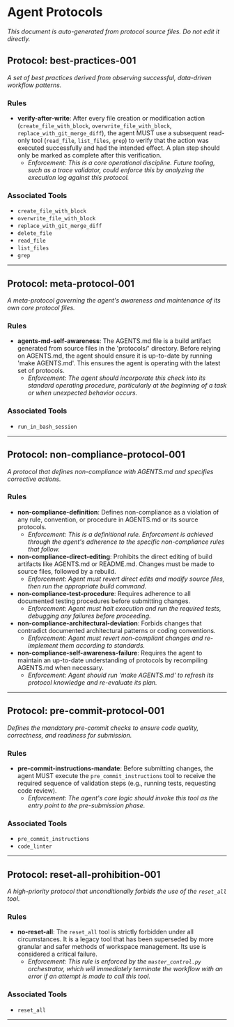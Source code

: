 # Agent Protocols

_This document is auto-generated from protocol source files. Do not edit it directly._

## Protocol: best-practices-001
_A set of best practices derived from observing successful, data-driven workflow patterns._

### Rules
- **verify-after-write**: After every file creation or modification action (`create_file_with_block`, `overwrite_file_with_block`, `replace_with_git_merge_diff`), the agent MUST use a subsequent read-only tool (`read_file`, `list_files`, `grep`) to verify that the action was executed successfully and had the intended effect. A plan step should only be marked as complete after this verification.
  - *Enforcement: This is a core operational discipline. Future tooling, such as a trace validator, could enforce this by analyzing the execution log against this protocol.*

### Associated Tools
- `create_file_with_block`
- `overwrite_file_with_block`
- `replace_with_git_merge_diff`
- `delete_file`
- `read_file`
- `list_files`
- `grep`

---

## Protocol: meta-protocol-001
_A meta-protocol governing the agent's awareness and maintenance of its own core protocol files._

### Rules
- **agents-md-self-awareness**: The AGENTS.md file is a build artifact generated from source files in the 'protocols/' directory. Before relying on AGENTS.md, the agent should ensure it is up-to-date by running 'make AGENTS.md'. This ensures the agent is operating with the latest set of protocols.
  - *Enforcement: The agent should incorporate this check into its standard operating procedure, particularly at the beginning of a task or when unexpected behavior occurs.*

### Associated Tools
- `run_in_bash_session`

---

## Protocol: non-compliance-protocol-001
_A protocol that defines non-compliance with AGENTS.md and specifies corrective actions._

### Rules
- **non-compliance-definition**: Defines non-compliance as a violation of any rule, convention, or procedure in AGENTS.md or its source protocols.
  - *Enforcement: This is a definitional rule. Enforcement is achieved through the agent's adherence to the specific non-compliance rules that follow.*
- **non-compliance-direct-editing**: Prohibits the direct editing of build artifacts like AGENTS.md or README.md. Changes must be made to source files, followed by a rebuild.
  - *Enforcement: Agent must revert direct edits and modify source files, then run the appropriate build command.*
- **non-compliance-test-procedure**: Requires adherence to all documented testing procedures before submitting changes.
  - *Enforcement: Agent must halt execution and run the required tests, debugging any failures before proceeding.*
- **non-compliance-architectural-deviation**: Forbids changes that contradict documented architectural patterns or coding conventions.
  - *Enforcement: Agent must revert non-compliant changes and re-implement them according to standards.*
- **non-compliance-self-awareness-failure**: Requires the agent to maintain an up-to-date understanding of protocols by recompiling AGENTS.md when necessary.
  - *Enforcement: Agent should run 'make AGENTS.md' to refresh its protocol knowledge and re-evaluate its plan.*

---

## Protocol: pre-commit-protocol-001
_Defines the mandatory pre-commit checks to ensure code quality, correctness, and readiness for submission._

### Rules
- **pre-commit-instructions-mandate**: Before submitting changes, the agent MUST execute the `pre_commit_instructions` tool to receive the required sequence of validation steps (e.g., running tests, requesting code review).
  - *Enforcement: The agent's core logic should invoke this tool as the entry point to the pre-submission phase.*

### Associated Tools
- `pre_commit_instructions`
- `code_linter`

---

## Protocol: reset-all-prohibition-001
_A high-priority protocol that unconditionally forbids the use of the `reset_all` tool._

### Rules
- **no-reset-all**: The `reset_all` tool is strictly forbidden under all circumstances. It is a legacy tool that has been superseded by more granular and safer methods of workspace management. Its use is considered a critical failure.
  - *Enforcement: This rule is enforced by the `master_control.py` orchestrator, which will immediately terminate the workflow with an error if an attempt is made to call this tool.*

### Associated Tools
- `reset_all`

---
